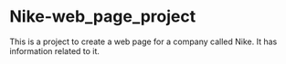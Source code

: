 # Nike-web_page_project
This is a project to create a web page for a  company called Nike.
It has information related to it.

